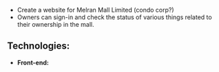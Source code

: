 - Create a website for Melran Mall Limited (condo corp?) 
- Owners can sign-in and check the status of various things related to their ownership in the mall.  

## Technologies:

- **Front-end:** 